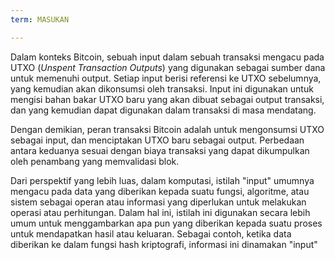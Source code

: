 ```yaml
---
term: MASUKAN

---
```

Dalam konteks Bitcoin, sebuah input dalam sebuah transaksi mengacu pada UTXO (*Unspent Transaction Outputs*) yang digunakan sebagai sumber dana untuk memenuhi output. Setiap input berisi referensi ke UTXO sebelumnya, yang kemudian akan dikonsumsi oleh transaksi. Input ini digunakan untuk mengisi bahan bakar UTXO baru yang akan dibuat sebagai output transaksi, dan yang kemudian dapat digunakan dalam transaksi di masa mendatang.

Dengan demikian, peran transaksi Bitcoin adalah untuk mengonsumsi UTXO sebagai input, dan menciptakan UTXO baru sebagai output. Perbedaan antara keduanya sesuai dengan biaya transaksi yang dapat dikumpulkan oleh penambang yang memvalidasi blok.

Dari perspektif yang lebih luas, dalam komputasi, istilah "input" umumnya mengacu pada data yang diberikan kepada suatu fungsi, algoritme, atau sistem sebagai operan atau informasi yang diperlukan untuk melakukan operasi atau perhitungan. Dalam hal ini, istilah ini digunakan secara lebih umum untuk menggambarkan apa pun yang diberikan kepada suatu proses untuk mendapatkan hasil atau keluaran. Sebagai contoh, ketika data diberikan ke dalam fungsi hash kriptografi, informasi ini dinamakan "input"